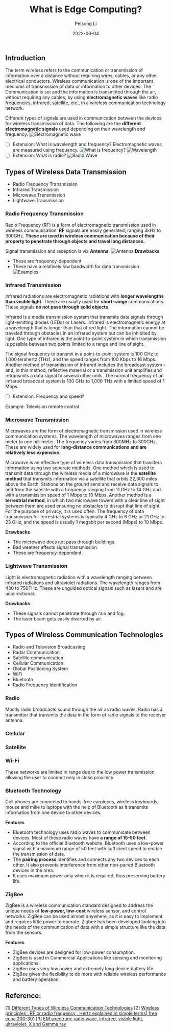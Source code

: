 ﻿---
layout: post
read_time: true
show_date: true
title: "What is Edge Computing?"
date: 2022-06-04
img: posts/202205029/Edge.jpg
tags: [Wireless communication]
category: Learning
author: Peisong Li
description: "# Different Types of Wireless Communication Technologies"
---
## Introduction
The term wireless refers to the communication or transmission of information over a distance without requiring wires, cables, or any other electrical conductors. Wireless communication is one of the important mediums of transmission of data or information to other devices. The Communication is set and the information is transmitted through the air, without requiring any cables, by using **electromagnetic waves** like radio frequencies, infrared, satellite, etc., in a wireless communication technology network.

Different types of signals are used in communication between the devices for wireless transmission of data. The following are the **different electromagnetic signals** used depending on their wavelength and frequency.
![Electromagnetic wave](https://github.com/peisong0109/peisong0109.github.io/blob/gh-pages/assets/img/posts/20220604/ElectromagneticWaves.jpg)

 - [ ] Extension: What is wavelength and frequency?
 Electromagnetic waves are measured using frequency.
![What is frequency?](https://github.com/peisong0109/peisong0109.github.io/blob/gh-pages/assets/img/posts/20220604/Frequency.jpg)
 ![Wavelength](https://github.com/peisong0109/peisong0109.github.io/blob/gh-pages/assets/img/posts/20220604/Wavelength.jpg)
 - [ ]  Extension: What is radio?
![Radio Wave](https://github.com/peisong0109/peisong0109.github.io/blob/gh-pages/assets/img/posts/20220604/RadioWave.jpg)

## Types of Wireless Data Transmission
-   Radio Frequency Transmission
-   Infrared Transmission
-   Microwave Transmission
-   Lightwave Transmission
### Radio Frequency Transmission
Radio Frequency (RF) is a form of electromagnetic transmission used in wireless communication. **RF** signals are easily generated, ranging 3kHz to 300GHz. **These are used in wireless communication because of their property to penetrate through objects and travel long distances.**

Signal transmission and reception is via **Antenna**.
![Antenna](https://github.com/peisong0109/peisong0109.github.io/blob/gh-pages/assets/img/posts/20220604/Antenna.jpg)
 **Drawbacks**

-   These are frequency-dependent
-   These have a relatively low bandwidth for data transmission.
![Examples](https://github.com/peisong0109/peisong0109.github.io/blob/gh-pages/assets/img/posts/20220604/RF%20examples.jpg)

### Infrared Transmission
Infrared radiations are electromagnetic radiations with **longer wavelengths than visible light**. These are usually used for **short-range** communications. These signals **do not pass through solid objects**.

Infrared is a media transmission system that transmits data signals through light-emitting diodes (LEDs) or Lasers. Infrared is electromagnetic energy at a wavelength that is longer than that of red light. The information cannot be traveled through obstacles in an infrared system but can be inhibited by light. One type of infrared is the point-to-point system in which transmission is possible between two points limited to a range and line of sight.

The signal frequency to transmit in a point-to-point system is 100 GHz to 1,000 terahertz (THz), and the speed ranges from 100 Kbps to 16 Mbps. Another method of transmission of infrared includes the broadcast system – and, in this method, reflective material or a transmission unit amplifies and retransmits a data signal to several other units. The normal frequency of an infrared broadcast system is 100 GHz to 1,000 THz with a limited speed of 1 Mbps.

 - [ ] Extension: Frequency and speed?

Example: Television remote control

### Microwave Transmission
Microwaves are the form of electromagnetic transmission used in wireless communication systems. The wavelength of microwaves ranges from one meter to one millimeter. The frequency varies from 300MHz to 300GHz. These are widely used for **long-distance communications and are relatively less expensive**. 

Microwave is an effective type of wireless data transmission that transfers information using two separate methods. One method which is used to transmit data through the wireless media of a microwave is the **satellite method** that transmits information via a satellite that orbits 22,300 miles above the Earth. Stations on the ground send and receive data signals to and from the satellite with a frequency ranging from 11 GHz to 14 GHz and with a transmission speed of 1 Mbps to 10 Mbps. Another method is a **terrestrial method**, in which two microwave towers with a clear line of sight between them are used ensuring no obstacles to disrupt that line of sight. For the purpose of privacy, it is used often. The frequency of data transmission for terrestrial systems is typically 4 GHz to 6 GHz or 21 GHz to 23 GHz, and the speed is usually 1 megabit per second (Mbps) to 10 Mbps.

**Drawbacks**

-   The microwave does not pass through buildings.
-   Bad weather affects signal transmission.
-   These are frequency-dependent.

### Lightwave Transmission
Light is electromagnetic radiation with a wavelength ranging between infrared radiations and ultraviolet radiations. The wavelength ranges from 430 to 750THz. These are unguided optical signals such as lasers and are unidirectional.

**Drawbacks**
-   These signals cannot penetrate through rain and fog.
-   The laser beam gets easily diverted by air.


## Types of Wireless Communication Technologies
-   Radio and Television Broadcasting
-   Radar Communication
-   Satellite communication
-   Cellular Communication
-   Global Positioning System
-   WiFi
-   Bluetooth
-   Radio Frequency Identification

### Radio
Mostly radio broadcasts sound through the air as radio waves. Radio has a transmitter that transmits the data in the form of radio signals to the receiver antenna.

### Cellular

### Satellite

### Wi-Fi
These networks are limited in range due to the low power transmission, allowing the user to connect only in close proximity.

### Bluetooth Technology
Cell phones are connected to hands-free earpieces, wireless keyboards, mouse and mike to laptops with the help of Bluetooth as it transmits information from one device to other devices.

**Features**
-   Bluetooth technology uses radio waves to communicate between devices. Most of these radio waves have **a range of 15-50 feet**.
-   According to the official Bluetooth website, Bluetooth uses a low-power signal with a maximum range of 50 feet with sufficient speed to enable the transmission of data.
-   The **pairing process** identifies and connects any two devices to each other. It also prevents interference from other non-paired Bluetooth devices in the area.
-   It uses maximum power only when it is required, thus preserving battery life.

### ZigBee
ZigBee is a wireless communication standard designed to address the unique needs of **low-power, low-cost** wireless sensor, and control networks. ZigBee can be used almost anywhere, as it is easy to implement and requires little power to operate. Zigbee has been developed looking into the needs of the communication of data with a simple structure like the data from the sensors.

**Features**

-   ZigBee devices are designed for low-power consumption.
-   ZigBee is used in Commercial Applications like sensing and monitoring applications.
-   ZigBee uses very low power and extremely long device battery life.
-   ZigBee gives the flexibility to do more with reliable wireless performance and battery operation.




## Reference:
[1] [Different Types of Wireless Communication Technologies](https://www.watelectronics.com/different-types-wireless-communication-technologies/)
[2] [Wireless principles : RF or radio frequency , Hertz explained in simple terms| free ccna 200-301](https://www.youtube.com/watch?v=5VdVn7Le0uw)
[3] [EM spectrum: radio wave, infrared, visible light, ultraviolet, X and Gamma ray](https://www.youtube.com/watch?v=1JpwDaOHppA)
